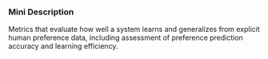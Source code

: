### Mini Description

Metrics that evaluate how well a system learns and generalizes from explicit human preference data, including assessment of preference prediction accuracy and learning efficiency.
